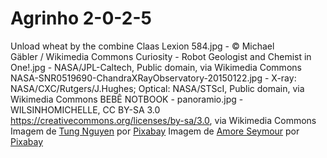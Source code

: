 # Agrinho 2-0-2-5
Unload wheat by the combine Claas Lexion 584.jpg - © Michael Gäbler / Wikimedia Commons
Curiosity - Robot Geologist and Chemist in One!.jpg - NASA/JPL-Caltech, Public domain, via Wikimedia Commons
NASA-SNR0519690-ChandraXRayObservatory-20150122.jpg - X-ray: NASA/CXC/Rutgers/J.Hughes; Optical: NASA/STScI, Public domain, via Wikimedia Commons
BEBÊ NOTBOOK - panoramio.jpg - WILSINHOMICHELLE, CC BY-SA 3.0 <https://creativecommons.org/licenses/by-sa/3.0>, via Wikimedia Commons
Imagem de <a href="https://pixabay.com/pt/users/tungnguyen0905-17946924/?utm_source=link-attribution&utm_medium=referral&utm_campaign=image&utm_content=6701504">Tung Nguyen</a> por <a href="https://pixabay.com/pt//?utm_source=link-attribution&utm_medium=referral&utm_campaign=image&utm_content=6701504">Pixabay</a>
Imagem de <a href="https://pixabay.com/pt/users/popmelon-15508150/?utm_source=link-attribution&utm_medium=referral&utm_campaign=image&utm_content=8715094">Amore Seymour</a> por <a href="https://pixabay.com/pt//?utm_source=link-attribution&utm_medium=referral&utm_campaign=image&utm_content=8715094">Pixabay</a>